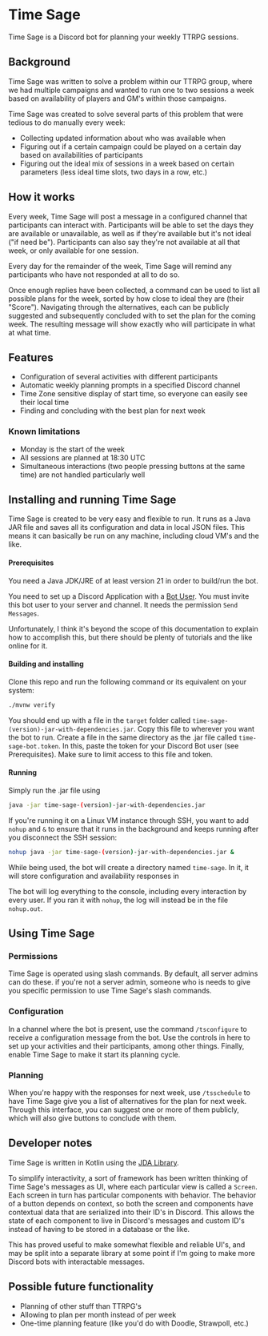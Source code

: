 # Time Sage

Time Sage is a Discord bot for planning your weekly TTRPG sessions.

## Background

Time Sage was written to solve a problem within our TTRPG group, where we had multiple campaigns and wanted to run one
to two sessions a week based on availability of players and GM's within those campaigns.

Time Sage was created to solve several parts of this problem that were tedious to do manually every week:

- Collecting updated information about who was available when
- Figuring out if a certain campaign could be played on a certain day based on availabilities of participants
- Figuring out the ideal mix of sessions in a week based on certain parameters (less ideal time slots, two days in a
  row, etc.)

## How it works

Every week, Time Sage will post a message in a configured channel that participants can interact with.
Participants will be able to set the days they are available or unavailable, as well as if they're available but
it's not ideal ("if need be"). Participants can also say they're not available at all that week, or only available for
one session.

Every day for the remainder of the week, Time Sage will remind any participants who have not responded at all to do so.

Once enough replies have been collected, a command can be used to list all possible plans for the week, sorted by
how close to ideal they are (their "Score"). Navigating through the alternatives, each can be publicly suggested
and subsequently concluded with to set the plan for the coming week. The resulting message will show exactly who will
participate in what at what time.

## Features

- Configuration of several activities with different participants
- Automatic weekly planning prompts in a specified Discord channel
- Time Zone sensitive display of start time, so everyone can easily see their local time
- Finding and concluding with the best plan for next week

### Known limitations

- Monday is the start of the week
- All sessions are planned at 18:30 UTC
- Simultaneous interactions (two people pressing buttons at the same time) are not handled particularly well

## Installing and running Time Sage

Time Sage is created to be very easy and flexible to run. It runs as a Java JAR file and saves all its configuration and
data in local JSON files. This means it can basically be run on any machine, including cloud VM's and the like.

#### Prerequisites

You need a Java JDK/JRE of at least version 21 in order to build/run the bot.

You need to set up a Discord Application with a [Bot User](https://discord.com/developers/docs/topics/oauth2#bot-users).
You must invite this bot user to your server and channel. It needs the permission `Send Messages`.

Unfortunately, I think it's beyond the scope of this documentation to explain how to accomplish this, but there should
be plenty of tutorials and the like online for it.

#### Building and installing

Clone this repo and run the following command or its equivalent on your system:

```bash
./mvnw verify
```

You should end up with a file in the `target` folder called `time-sage-(version)-jar-with-dependencies.jar`. Copy this
file to wherever you want the bot to run.
Create a file in the same directory as the .jar file called `time-sage-bot.token`. In this, paste the token for your
Discord Bot user (see Prerequisites). Make sure to limit access to this file and token.

#### Running

Simply run the .jar file using

```bash
java -jar time-sage-(version)-jar-with-dependencies.jar
```

If you're running it on a Linux VM instance through SSH, you want to add `nohup` and `&` to ensure that it runs in the
background and keeps running after you disconnect the SSH session:

```bash
nohup java -jar time-sage-(version)-jar-with-dependencies.jar &
```

While being used, the bot will create a directory named `time-sage`. In it, it will store configuration and availability
responses in 

The bot will log everything to the console, including every interaction by every user. If you ran it with `nohup`, the
log will instead be in the file `nohup.out`.

## Using Time Sage

### Permissions

Time Sage is operated using slash commands. By default, all server admins can do these. if you're not a server admin,
someone who is needs to give you specific permission to use Time Sage's slash commands.

### Configuration

In a channel where the bot is present, use the command `/tsconfigure` to receive a configuration message from the bot.
Use the controls in here to set up your activities and their participants, among other things. Finally, enable
Time Sage to make it start its planning cycle.

### Planning

When you're happy with the responses for next week, use `/tsschedule` to have Time Sage give you a list of alternatives
for the plan for next week. Through this interface, you can suggest one or more of them publicly, which will also give
buttons to conclude with them.

## Developer notes
Time Sage is written in Kotlin using the [JDA Library](https://github.com/discord-jda/JDA).

To simplify interactivity,
a sort of framework has been written thinking of Time Sage's messages as UI, where each particular view is called a
`Screen`. Each screen in turn has particular components with behavior. The behavior of a button depends on context,
so both the screen and components have contextual data that are serialized into their ID's in Discord. This allows
the state of each component to live in Discord's messages and custom ID's instead of having to be stored in a database
or the like.

This has proved useful to make somewhat flexible and reliable UI's, and may be split into a separate library at some
point if I'm going to make more Discord bots with interactable messages.

## Possible future functionality

- Planning of other stuff than TTRPG's
- Allowing to plan per month instead of per week
- One-time planning feature (like you'd do with Doodle, Strawpoll, etc.)
